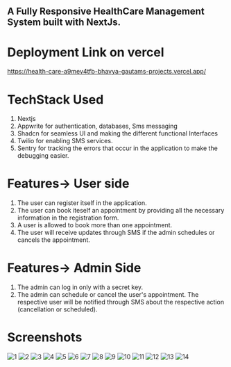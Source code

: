 ## A Fully Responsive HealthCare Management System built with NextJs.
# Deployment Link on vercel 
https://health-care-a9mev4tfb-bhavya-gautams-projects.vercel.app/
# TechStack Used
1. Nextjs
2. Appwrite for authentication, databases, Sms messaging
3. Shadcn for seamless UI and making the different functional Interfaces
4. Twilio for enabling SMS services.
5. Sentry for tracking the errors that occur in the application to make the debugging easier.

# Features-> User side

1. The user can register itself in the application.
2. The user can book iteself an appointment by providing all the necessary information in the registration form.
3. A user is allowed to book more than one appointment.
4. The user will receive updates through SMS if the admin schedules or cancels the appointment.

# Features-> Admin Side
1. The admin can log in only with a secret key.
2. The admin can schedule or cancel the user's appointment. The respective user will be notified through SMS about the respective action (cancellation or scheduled).

# Screenshots
![1](https://github.com/user-attachments/assets/88d77b27-6b28-47af-b225-ec2da5fdf16a)
![2](https://github.com/user-attachments/assets/557fe2b4-b6b7-4919-bd46-818ee47f1195)
![3](https://github.com/user-attachments/assets/431e288f-b71e-4e7f-b4af-9b783dbbc455)
![4](https://github.com/user-attachments/assets/bc4a6f39-1e2c-477c-b096-8e971b172ed0)
![5](https://github.com/user-attachments/assets/f30ee2c7-175c-49af-aaf6-7b87c0d4d670)
![6](https://github.com/user-attachments/assets/04641fe4-a17a-46c2-aa3c-8c7a09061866)
![7](https://github.com/user-attachments/assets/cb7e4b58-aa1e-42a6-a191-9929851ce330)
![8](https://github.com/user-attachments/assets/b3630b2c-7944-4725-932d-6cd7aaba3f20)
![9](https://github.com/user-attachments/assets/d9368313-ef0d-48c1-b605-9e37733a2b1d)
![10](https://github.com/user-attachments/assets/83d692c2-7159-4de3-9e73-9b293a8096bc)
![11](https://github.com/user-attachments/assets/1c1175e8-8c0b-4013-85db-48fb93e6003b)
![12](https://github.com/user-attachments/assets/c02e3224-bd88-4203-b654-0aa948574b57)
![13](https://github.com/user-attachments/assets/1b09dcf2-9f26-46a6-b5da-7de6711132a5)
![14](https://github.com/user-attachments/assets/71f0cd2d-9493-4621-9e7d-4119189dc4cd)

